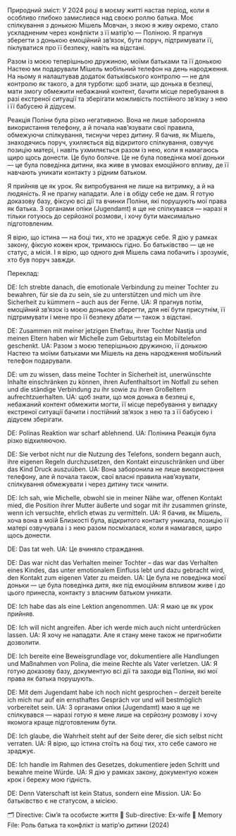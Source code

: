 Природний зміст:
У 2024 році в моєму житті настав період, коли я особливо глибоко замислився над своєю роллю батька. Моє спілкування з донькою Мішель Мовчан, з якою я живу окремо, стало ускладненим через конфлікти з її матір’ю — Поліною. Я прагнув зберегти з донькою емоційний зв’язок, бути поруч, підтримувати її, піклуватися про її безпеку, навіть на відстані.

Разом із моєю теперішньою дружиною, моїми батьками та її донькою Настею ми подарували Мішель мобільний телефон на день народження. На ньому я налаштував додаток батьківського контролю — не для контролю як такого, а для турботи: щоб знати, що донька в безпеці, мати змогу обмежити небажаний контент, бачити місце перебування в разі екстреної ситуації та зберігати можливість постійного зв’язку з нею і її бабусею й дідусем.

Реакція Поліни була різко негативною. Вона не лише забороняла використання телефону, а й почала нав’язувати свої правила, обмежуючи спілкування, тиснучи через дитину. Я бачив, як Мішель, знаходячись поруч, ухиляється від відкритого спілкування, озвучує позицію матері, і навіть ухмиляється разом із нею, коли я намагаюсь щиро щось донести. Це було боляче. Це не була поведінка моєї доньки — це була поведінка дитини, яка живе в умовах емоційного впливу, де її навчають уникати контакту з рідним батьком.

Я прийняв це як урок. Як випробування не лише на витримку, а й на людяність.
Я не прагну нападати. Але і в обіду себе не дам. Я готую доказову базу, фіксую всі дії та вчинки Поліни, які порушують мої права як батька. З органами опіки (Jugendamt) я ще не спілкувався — наразі я тільки готуюсь до серйозної розмови, і хочу бути максимально підготовленим.

Я вірю, що істина — на боці тих, хто не зраджує себе. Я дію у рамках закону, фіксую кожен крок, тримаюсь гідно. Бо батьківство — це не статус, а місія. І я вірю, що одного дня Мішель сама побачить і зрозуміє, хто був поруч завжди.

Переклад: 

DE: Ich strebte danach, die emotionale Verbindung zu meiner Tochter zu bewahren, für sie da zu sein, sie zu unterstützen und mich um ihre Sicherheit zu kümmern – auch aus der Ferne.
UA: Я прагнув потім, емоційний зв’язок із моєю донькою зберегти, для неї бути присутнім, її підтримувати і мене про її безпеку дбати — також з відстані.

DE: Zusammen mit meiner jetzigen Ehefrau, ihrer Tochter Nastja und meinen Eltern haben wir Michelle zum Geburtstag ein Mobiltelefon geschenkt.
UA: Разом з моєю теперішньою дружиною, її донькою Настею та моїми батьками ми Мішель на день народження мобільний телефон подарували.

DE: um zu wissen, dass meine Tochter in Sicherheit ist, unerwünschte Inhalte einschränken zu können, ihren Aufenthaltsort im Notfall zu sehen und die ständige Verbindung zu ihr sowie zu ihren Großeltern aufrechtzuerhalten.
UA: щоб знати, що моя донька в безпеці є, небажаний контент обмежити могти, її місце перебування у випадку екстреної ситуації бачити і постійний зв’язок з нею та з її бабусею і дідусем зберігати.

DE: Polinas Reaktion war scharf ablehnend.
UA: Полінина Реакція була різко відхиляючою.

DE: Sie verbot nicht nur die Nutzung des Telefons, sondern begann auch, ihre eigenen Regeln durchzusetzen, den Kontakt einzuschränken und über das Kind Druck auszuüben.
UA: Вона заборонила не лише використання телефону, але й почала також, свої власні правила нав’язувати, спілкування обмежувати і через дитину тиск чинити.

DE: Ich sah, wie Michelle, obwohl sie in meiner Nähe war, offenen Kontakt mied, die Position ihrer Mutter äußerte und sogar mit ihr zusammen grinste, wenn ich versuchte, ehrlich etwas zu vermitteln.
UA: Я бачив, як Мішель, хоча вона в моїй Близкості була, відкритого контакту уникала, позицію її матері озвучувала і з нею разом посміхалася, коли я намагався, щиро щось донести.

DE: Das tat weh.
UA: Це вчиняло страждання.

DE: Das war nicht das Verhalten meiner Tochter – das war das Verhalten eines Kindes, das unter emotionalem Einfluss lebt und dazu gebracht wird, den Kontakt zum eigenen Vater zu meiden.
UA: Це була не поведінка моєї доньки — це була поведінка дитя, яке під емоційним впливом живе і до цього принесла, контакту з власним батьком уникати.

DE: Ich habe das als eine Lektion angenommen.
UA: Я маю це як урок прийняв.

DE: Ich will nicht angreifen. Aber ich werde mich auch nicht unterdrücken lassen.
UA: Я хочу не нападати. Але я стану мене також не пригнобити дозволити.

DE: Ich bereite eine Beweisgrundlage vor, dokumentiere alle Handlungen und Maßnahmen von Polina, die meine Rechte als Vater verletzen.
UA: Я готую доказову базу, документую всі дії та заходи від Поліни, які мої права як батька порушують.

DE: Mit dem Jugendamt habe ich noch nicht gesprochen – derzeit bereite ich mich nur auf ein ernsthaftes Gespräch vor und will bestmöglich vorbereitet sein.
UA: З органами опіки (Jugendamt) маю я ще не спілкувався — наразі готую я мене лише на серйозну розмову і хочу якомога краще підготовленим бути.

DE: Ich glaube, die Wahrheit steht auf der Seite derer, die sich selbst nicht verraten.
UA: Я вірю, що істина стоїть на боці тих, хто себе самого не зраджує.

DE: Ich handle im Rahmen des Gesetzes, dokumentiere jeden Schritt und bewahre meine Würde.
UA: Я дію у рамках закону, документую кожен крок і бережу мою гідність.

DE: Denn Vaterschaft ist kein Status, sondern eine Mission.
UA: Бо батьківство є не статусом, а місією.

🗂 Directive: Сім’я та особисте життя
📌 Sub-directive: Ex-wife
📝 Memory File: Роль батька та конфлікт із матір’ю дитини (2024)